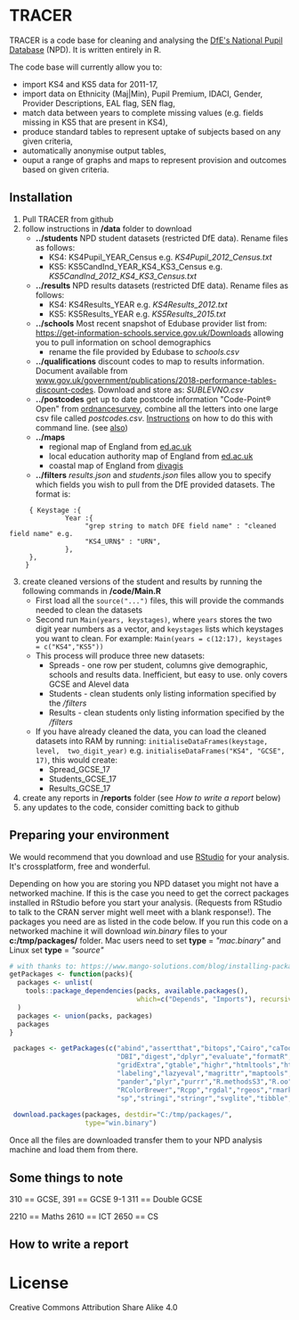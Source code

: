 # TRACER

TRACER is a code base for cleaning and analysing the [DfE's National Pupil Database](https://www.gov.uk/government/collections/national-pupil-database) (NPD). It is written entirely in R.

The code base will currently allow you to:
 - import KS4 and KS5 data for 2011-17,
 - import data on Ethnicity (Maj|Min), Pupil Premium, IDACI, Gender, Provider Descriptions, EAL flag, SEN flag, 
 - match data between years to complete missing values (e.g. fields missing in KS5 that are present in KS4),
 - produce standard tables to represent uptake of subjects based on any given criteria,
 - automatically anonymise output tables,
 - ouput a range of graphs and maps to represent provision and outcomes based on given criteria.
 
## Installation

1. Pull TRACER from github
2. follow instructions in __/data__ folder to download
    * __../students__ NPD student datasets (restricted DfE data). Rename files as follows:
        - KS4: KS4Pupil_YEAR_Census e.g. _KS4Pupil_2012_Census.txt_
        - KS5: KS5CandInd_YEAR_KS4_KS3_Census e.g. _KS5CandInd_2012_KS4_KS3_Census.txt_
    * __../results__ NPD results datasets (restricted DfE data). Rename files as follows:
        - KS4: KS4Results_YEAR e.g. _KS4Results_2012.txt_
        - KS5: KS5Results_YEAR e.g. _KS5Results_2015.txt_
    * __../schools__ Most recent snapshot of Edubase provider list from: https://get-information-schools.service.gov.uk/Downloads allowing you to pull information on school demographics
        * rename the file provided by Edubase to _schools.csv_
    * __../qualifications__ discount codes to map to results information. Document available from www.gov.uk/government/publications/2018-performance-tables-discount-codes. Download and store as: _SUBLEVNO.csv_
    * __../postcodes__ get up to date postcode information "Code-Point® Open" from [ordnancesurvey](https://www.ordnancesurvey.co.uk/opendatadownload/products.html), combine all the letters into one large csv file called _postcodes.csv_. [Instructions](http://webpierat.com/2011/05/23/merging-csv-files-using-the-command-line/) on how to do this with command line. (see [also](https://www.r-bloggers.com/gb-postcode-polygons-open-data/))
    * __../maps__ 
        * regional map of England from [ed.ac.uk](https://datashare.is.ed.ac.uk/handle/10283/2404)
        * local education authority map of England from [ed.ac.uk](https://datashare.is.ed.ac.uk/handle/10283/2532)
        * coastal map of England from [divagis](http://www.diva-gis.org/datadown)
    * __../filters__ _results.json_ and _students.json_ files allow you to specify which fields you wish to pull from the DfE provided datasets. The format is: 
```
     { Keystage :{ 
              Year :{ 
                   "grep string to match DFE field name" : "cleaned field name" e.g.
                   "KS4_URN$" : "URN",
              },
     },
    }
```

3. create cleaned versions of the student and results by running the following commands in __/code/Main.R__
   * First load all the ```source("...")``` files, this will provide the commands needed to clean the datasets
   * Second run ```Main(years, keystages)```, where ```years``` stores the two digit year numbers as a vector, and ```keystages``` lists which keystages you want to clean. For example: ```Main(years = c(12:17), keystages = c("KS4","KS5"))``` 
   * This process will produce three new datasets:
       - Spreads - one row per student, columns give demographic, schools and results data. Inefficient, but easy to use. only covers GCSE and Alevel data
       - Students - clean students only listing information specified by the _/filters_
       - Results - clean students only listing information specified by the _/filters_
   * If you have already cleaned the data, you can load the cleaned datasets into RAM by running: ```initialiseDataFrames(keystage, level,  two_digit_year)``` e.g. ```initialiseDataFrames("KS4", "GCSE", 17)```, this would create:
       - Spread_GCSE_17
       - Students_GCSE_17
       - Results_GCSE_17
4. create any reports in __/reports__ folder (see _How to write a report_ below)
5. any updates to the code, consider comitting back to github

## Preparing your environment
We would recommend that you download and use [RStudio](https://www.rstudio.com/products/rstudio/download/) for your analysis. It's crossplatform, free and wonderful.

Depending on how you are storing you NPD dataset you might not have a networked machine. If this is the case you need to get the correct packages installed in RStudio before you start your analysis. (Requests from RStudio to talk to the CRAN server might well meet with a blank response!). The packages you need are as listed in the code below. If you run this code on a networked machine it will download _win.binary_ files to your __c:/tmp/packages/__ folder. Mac users need to set __type__ = _"mac.binary"_ and Linux set __type__ = _"source"_

```r
# with thanks to: https://www.mango-solutions.com/blog/installing-packages-without-the-internet
getPackages <- function(packs){
  packages <- unlist(
    tools::package_dependencies(packs, available.packages(),
                                which=c("Depends", "Imports"), recursive=TRUE)
  )
  packages <- union(packs, packages)
  packages
}

 packages <- getPackages(c("abind","assertthat","bitops","Cairo","caTools","colorspace",
                           "DBI","digest","dplyr","evaluate","formatR","gdtools","ggplot2",
                           "gridExtra","gtable","highr","htmltools","httr","knitr",
                           "labeling","lazyeval","magrittr","maptools","markdown","munsell",
                           "pander","plyr","purrr","R.methodsS3","R.oo","R.utils","R6",
                           "RColorBrewer","Rcpp","rgdal","rgeos","rmarkdown","scales",
                           "sp","stringi","stringr","svglite","tibble","tidyr","xtable","yaml"))
 
 download.packages(packages, destdir="C:/tmp/packages/", 
                   type="win.binary")
 ```
 Once all the files are downloaded transfer them to your NPD analysis machine and load them from there.

## Some things to note
310 == GCSE, 391 == GCSE 9-1
311 == Double GCSE

2210 == Maths
2610 == ICT
2650 == CS

## How to write a report

# License
Creative Commons Attribution Share Alike 4.0
